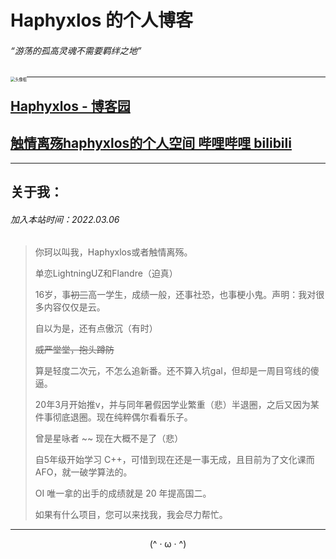 # Haphyxlos 的个人博客

###### “游荡的孤高灵魂不需要羁绊之地”

<img src="https://s1.328888.xyz/2022/10/01/MzPPm.jpg" alt="头像框" style="zoom:45%;float:left; " />

------



## 	[Haphyxlos - 博客园](https://www.cnblogs.com/haphyxlos/)

## [触情离殇haphyxlos的个人空间 哔哩哔哩 bilibili](https://space.bilibili.com/481020478)



------

## 关于我：

###### 加入本站时间：2022.03.06

> 你珂以叫我，Haphyxlos或者触情离殇。
>
> 单恋LightningUZ和Flandre（迫真）
>
> 16岁，事~~初三~~高一学生，成绩一般，还事社恐，也事梗小鬼。声明：我对很多内容仅仅是云。
>
> 自以为是，还有点傲沉（有时）
>
> ~~威严堂堂，抱头蹲防~~
>
> 算是轻度二次元，不怎么追新番。还不算入坑gal，但却是一周目穹线的傻逼。
>
> 20年3月开始推v，并与同年暑假因学业繁重（悲）半退圈，之后又因为某件事彻底退圈。现在纯粹偶尔看看乐子。
>
> 曾是星咏者 ~~ 现在大概不是了（悲）
>
> 自5年级开始学习 C++，可惜到现在还是一事无成，且目前为了文化课而AFO，就一破学算法的。
>
> OI 唯一拿的出手的成绩就是 20 年提高国二。
>
> 如果有什么项目，您可以来找我，我会尽力帮忙。



------



<center>(^ · ω · ^)</center>